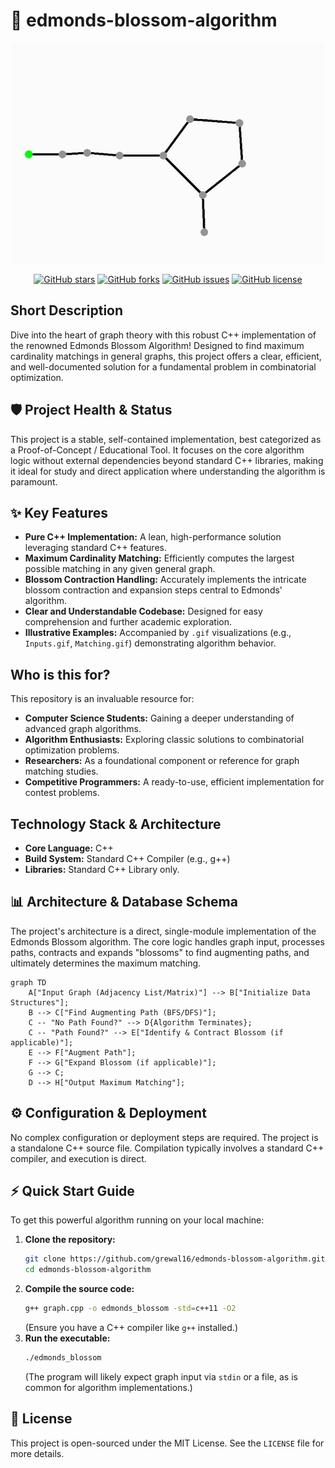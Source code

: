 # 🚀 edmonds-blossom-algorithm

<p align="center"><img src="./Matching.gif" alt="Edmonds Blossom Algorithm Matching Visualization" width="500"></p>

<p align="center">
  <a href="https://github.com/grewal16/edmonds-blossom-algorithm/stargazers"><img src="https://img.shields.io/github/stars/grewal16/edmonds-blossom-algorithm?style=for-the-badge" alt="GitHub stars"></a>
  <a href="https://github.com/grewal16/edmonds-blossom-algorithm/network/members"><img src="https://img.shields.io/github/forks/grewal16/edmonds-blossom-algorithm?style=for-the-badge" alt="GitHub forks"></a>
  <a href="https://github.com/grewal16/edmonds-blossom-algorithm/issues"><img src="https://img.shields.io/github/issues/grewal16/edmonds-blossom-algorithm?style=for-the-badge" alt="GitHub issues"></a>
  <a href="./LICENSE"><img src="https://img.shields.io/github/license/grewal16/edmonds-blossom-algorithm?style=for-the-badge" alt="GitHub license"></a>
</p>

## Short Description
Dive into the heart of graph theory with this robust C++ implementation of the renowned Edmonds Blossom Algorithm! Designed to find maximum cardinality matchings in general graphs, this project offers a clear, efficient, and well-documented solution for a fundamental problem in combinatorial optimization.

## 🛡️ Project Health & Status
This project is a stable, self-contained implementation, best categorized as a Proof-of-Concept / Educational Tool. It focuses on the core algorithm logic without external dependencies beyond standard C++ libraries, making it ideal for study and direct application where understanding the algorithm is paramount.

## ✨ Key Features
*   **Pure C++ Implementation:** A lean, high-performance solution leveraging standard C++ features.
*   **Maximum Cardinality Matching:** Efficiently computes the largest possible matching in any given general graph.
*   **Blossom Contraction Handling:** Accurately implements the intricate blossom contraction and expansion steps central to Edmonds' algorithm.
*   **Clear and Understandable Codebase:** Designed for easy comprehension and further academic exploration.
*   **Illustrative Examples:** Accompanied by `.gif` visualizations (e.g., `Inputs.gif`, `Matching.gif`) demonstrating algorithm behavior.

## Who is this for?
This repository is an invaluable resource for:
*   **Computer Science Students:** Gaining a deeper understanding of advanced graph algorithms.
*   **Algorithm Enthusiasts:** Exploring classic solutions to combinatorial optimization problems.
*   **Researchers:** As a foundational component or reference for graph matching studies.
*   **Competitive Programmers:** A ready-to-use, efficient implementation for contest problems.

## Technology Stack & Architecture
*   **Core Language:** C++
*   **Build System:** Standard C++ Compiler (e.g., g++)
*   **Libraries:** Standard C++ Library only.

## 📊 Architecture & Database Schema
The project's architecture is a direct, single-module implementation of the Edmonds Blossom algorithm. The core logic handles graph input, processes paths, contracts and expands "blossoms" to find augmenting paths, and ultimately determines the maximum matching.

```mermaid
graph TD
    A["Input Graph (Adjacency List/Matrix)"] --> B["Initialize Data Structures"];
    B --> C["Find Augmenting Path (BFS/DFS)"];
    C -- "No Path Found?" --> D{Algorithm Terminates};
    C -- "Path Found?" --> E["Identify & Contract Blossom (if applicable)"];
    E --> F["Augment Path"];
    F --> G["Expand Blossom (if applicable)"];
    G --> C;
    D --> H["Output Maximum Matching"];
```

## ⚙️ Configuration & Deployment
No complex configuration or deployment steps are required. The project is a standalone C++ source file. Compilation typically involves a standard C++ compiler, and execution is direct.

## ⚡ Quick Start Guide
To get this powerful algorithm running on your local machine:

1.  **Clone the repository:**
    ```bash
    git clone https://github.com/grewal16/edmonds-blossom-algorithm.git
    cd edmonds-blossom-algorithm
    ```
2.  **Compile the source code:**
    ```bash
    g++ graph.cpp -o edmonds_blossom -std=c++11 -O2
    ```
    (Ensure you have a C++ compiler like `g++` installed.)
3.  **Run the executable:**
    ```bash
    ./edmonds_blossom
    ```
    (The program will likely expect graph input via `stdin` or a file, as is common for algorithm implementations.)

## 📜 License
This project is open-sourced under the MIT License. See the `LICENSE` file for more details.